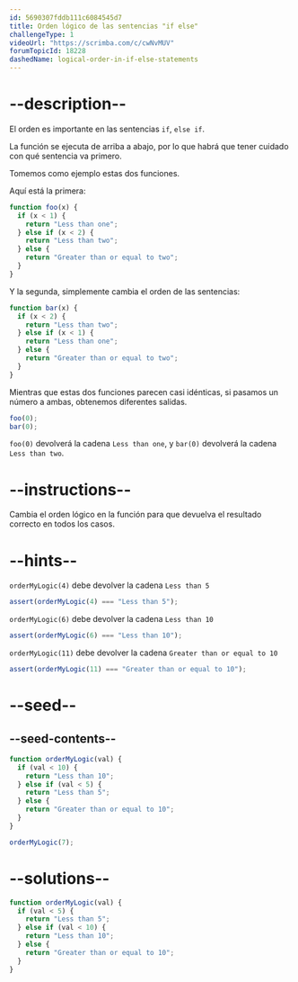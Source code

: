 ```yaml
---
id: 5690307fddb111c6084545d7
title: Orden lógico de las sentencias "if else"
challengeType: 1
videoUrl: "https://scrimba.com/c/cwNvMUV"
forumTopicId: 18228
dashedName: logical-order-in-if-else-statements
---
```


# --description--

El orden es importante en las sentencias `if`, `else if`.

La función se ejecuta de arriba a abajo, por lo que habrá que tener cuidado con qué sentencia va primero.

Tomemos como ejemplo estas dos funciones.

Aquí está la primera:

```js
function foo(x) {
  if (x < 1) {
    return "Less than one";
  } else if (x < 2) {
    return "Less than two";
  } else {
    return "Greater than or equal to two";
  }
}
```

Y la segunda, simplemente cambia el orden de las sentencias:

```js
function bar(x) {
  if (x < 2) {
    return "Less than two";
  } else if (x < 1) {
    return "Less than one";
  } else {
    return "Greater than or equal to two";
  }
}
```

Mientras que estas dos funciones parecen casi idénticas, si pasamos un número a ambas, obtenemos diferentes salidas.

```js
foo(0);
bar(0);
```

`foo(0)` devolverá la cadena `Less than one`, y `bar(0)` devolverá la cadena `Less than two`.

# --instructions--

Cambia el orden lógico en la función para que devuelva el resultado correcto en todos los casos.

# --hints--

`orderMyLogic(4)` debe devolver la cadena `Less than 5`

```js
assert(orderMyLogic(4) === "Less than 5");
```

`orderMyLogic(6)` debe devolver la cadena `Less than 10`

```js
assert(orderMyLogic(6) === "Less than 10");
```

`orderMyLogic(11)` debe devolver la cadena `Greater than or equal to 10`

```js
assert(orderMyLogic(11) === "Greater than or equal to 10");
```

# --seed--

## --seed-contents--

```js
function orderMyLogic(val) {
  if (val < 10) {
    return "Less than 10";
  } else if (val < 5) {
    return "Less than 5";
  } else {
    return "Greater than or equal to 10";
  }
}

orderMyLogic(7);
```

# --solutions--

```js
function orderMyLogic(val) {
  if (val < 5) {
    return "Less than 5";
  } else if (val < 10) {
    return "Less than 10";
  } else {
    return "Greater than or equal to 10";
  }
}
```
